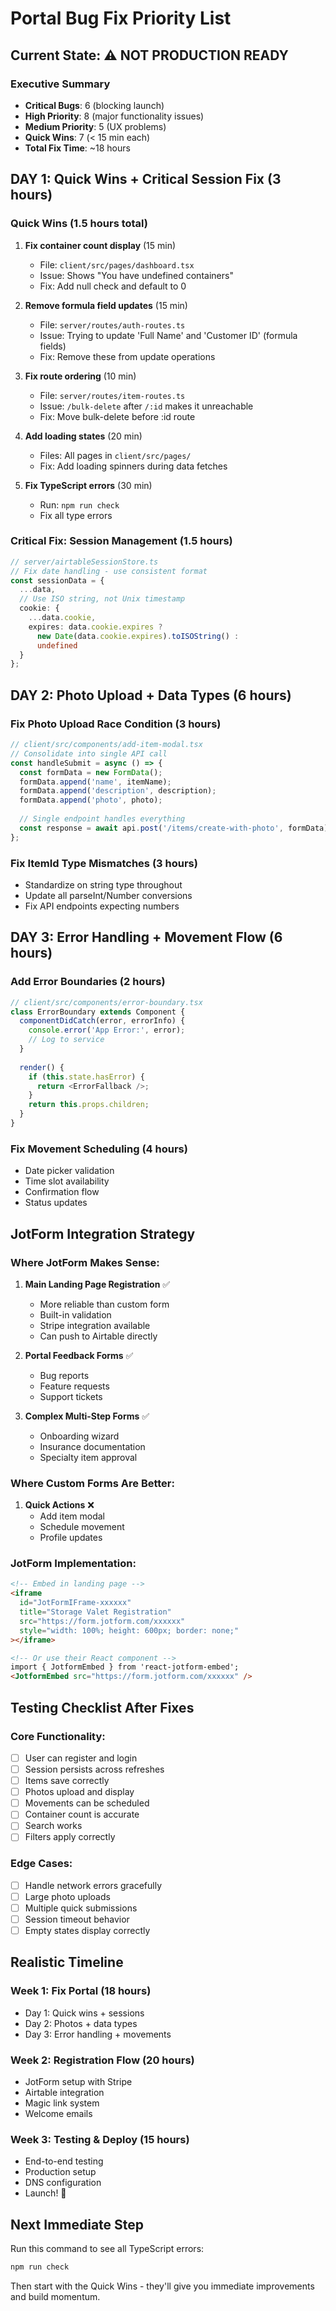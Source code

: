 # Portal Bug Fix Priority List

## Current State: ⚠️ NOT PRODUCTION READY

### Executive Summary
- **Critical Bugs**: 6 (blocking launch)
- **High Priority**: 8 (major functionality issues)  
- **Medium Priority**: 5 (UX problems)
- **Quick Wins**: 7 (< 15 min each)
- **Total Fix Time**: ~18 hours

## DAY 1: Quick Wins + Critical Session Fix (3 hours)

### Quick Wins (1.5 hours total)
1. **Fix container count display** (15 min)
   - File: `client/src/pages/dashboard.tsx`
   - Issue: Shows "You have undefined containers"
   - Fix: Add null check and default to 0

2. **Remove formula field updates** (15 min)
   - File: `server/routes/auth-routes.ts`
   - Issue: Trying to update 'Full Name' and 'Customer ID' (formula fields)
   - Fix: Remove these from update operations

3. **Fix route ordering** (10 min)
   - File: `server/routes/item-routes.ts`
   - Issue: `/bulk-delete` after `/:id` makes it unreachable
   - Fix: Move bulk-delete before :id route

4. **Add loading states** (20 min)
   - Files: All pages in `client/src/pages/`
   - Fix: Add loading spinners during data fetches

5. **Fix TypeScript errors** (30 min)
   - Run: `npm run check`
   - Fix all type errors

### Critical Fix: Session Management (1.5 hours)
```typescript
// server/airtableSessionStore.ts
// Fix date handling - use consistent format
const sessionData = {
  ...data,
  // Use ISO string, not Unix timestamp
  cookie: {
    ...data.cookie,
    expires: data.cookie.expires ? 
      new Date(data.cookie.expires).toISOString() : 
      undefined
  }
};
```

## DAY 2: Photo Upload + Data Types (6 hours)

### Fix Photo Upload Race Condition (3 hours)
```typescript
// client/src/components/add-item-modal.tsx
// Consolidate into single API call
const handleSubmit = async () => {
  const formData = new FormData();
  formData.append('name', itemName);
  formData.append('description', description);
  formData.append('photo', photo);
  
  // Single endpoint handles everything
  const response = await api.post('/items/create-with-photo', formData);
};
```

### Fix ItemId Type Mismatches (3 hours)
- Standardize on string type throughout
- Update all parseInt/Number conversions
- Fix API endpoints expecting numbers

## DAY 3: Error Handling + Movement Flow (6 hours)

### Add Error Boundaries (2 hours)
```typescript
// client/src/components/error-boundary.tsx
class ErrorBoundary extends Component {
  componentDidCatch(error, errorInfo) {
    console.error('App Error:', error);
    // Log to service
  }
  
  render() {
    if (this.state.hasError) {
      return <ErrorFallback />;
    }
    return this.props.children;
  }
}
```

### Fix Movement Scheduling (4 hours)
- Date picker validation
- Time slot availability
- Confirmation flow
- Status updates

## JotForm Integration Strategy

### Where JotForm Makes Sense:
1. **Main Landing Page Registration** ✅
   - More reliable than custom form
   - Built-in validation
   - Stripe integration available
   - Can push to Airtable directly

2. **Portal Feedback Forms** ✅
   - Bug reports
   - Feature requests
   - Support tickets

3. **Complex Multi-Step Forms** ✅
   - Onboarding wizard
   - Insurance documentation
   - Specialty item approval

### Where Custom Forms Are Better:
1. **Quick Actions** ❌
   - Add item modal
   - Schedule movement
   - Profile updates

### JotForm Implementation:
```html
<!-- Embed in landing page -->
<iframe
  id="JotFormIFrame-xxxxxx"
  title="Storage Valet Registration"
  src="https://form.jotform.com/xxxxxx"
  style="width: 100%; height: 600px; border: none;"
></iframe>

<!-- Or use their React component -->
import { JotformEmbed } from 'react-jotform-embed';
<JotformEmbed src="https://form.jotform.com/xxxxxx" />
```

## Testing Checklist After Fixes

### Core Functionality:
- [ ] User can register and login
- [ ] Session persists across refreshes
- [ ] Items save correctly
- [ ] Photos upload and display
- [ ] Movements can be scheduled
- [ ] Container count is accurate
- [ ] Search works
- [ ] Filters apply correctly

### Edge Cases:
- [ ] Handle network errors gracefully
- [ ] Large photo uploads
- [ ] Multiple quick submissions
- [ ] Session timeout behavior
- [ ] Empty states display correctly

## Realistic Timeline

### Week 1: Fix Portal (18 hours)
- Day 1: Quick wins + sessions
- Day 2: Photos + data types  
- Day 3: Error handling + movements

### Week 2: Registration Flow (20 hours)
- JotForm setup with Stripe
- Airtable integration
- Magic link system
- Welcome emails

### Week 3: Testing & Deploy (15 hours)
- End-to-end testing
- Production setup
- DNS configuration
- Launch! 🚀

## Next Immediate Step
Run this command to see all TypeScript errors:
```bash
npm run check
```
Then start with the Quick Wins - they'll give you immediate improvements and build momentum.